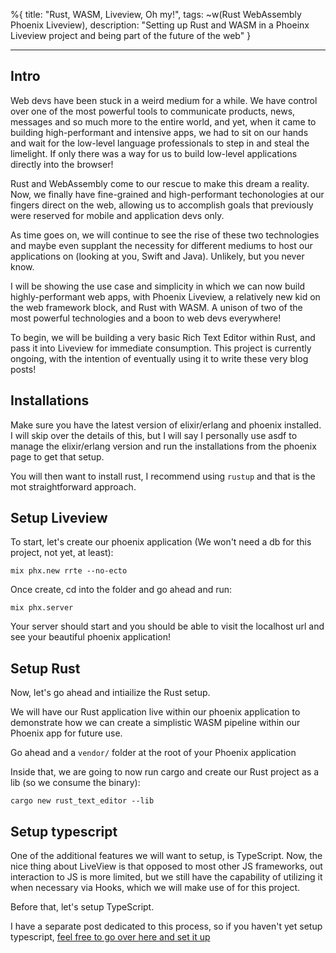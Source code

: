 %{
title: "Rust, WASM, Liveview, Oh my!",
tags: ~w(Rust WebAssembly Phoenix Liveview),
description: "Setting up Rust and WASM in a Phoeinx Liveview project and being part of the future of the web"
}

---

## Intro

Web devs have been stuck in a weird medium for a while. We have control over one of the most powerful tools to communicate products, news, messages and so much more to the entire world, and yet, when it came to building high-performant and intensive apps, we had to sit on our hands and wait for the low-level language professionals to step in and steal the limelight. If only there was a way for us to build low-level applications directly into the browser!

Rust and WebAssembly come to our rescue to make this dream a reality. Now, we finally have fine-grained and high-performant techonologies at our fingers direct on the web, allowing us to accomplish goals that previously were reserved for mobile and application devs only.

As time goes on, we will continue to see the rise of these two technologies and maybe even supplant the necessity for different mediums to host our applications on (looking at you, Swift and Java). Unlikely, but you never know.

I will be showing the use case and simplicity in which we can now build highly-performant web apps, with Phoenix Liveview, a relatively new kid on the web framework block, and Rust with WASM. A unison of two of the most powerful technologies and a boon to web devs everywhere!

To begin, we will be building a very basic Rich Text Editor within Rust, and pass it into Liveview for immediate consumption. This project is currently ongoing, with the intention of eventually using it to write these very blog posts!

## Installations

Make sure you have the latest version of elixir/erlang and phoenix installed. I will skip over the details of this, but I will say I personally use asdf to manage the elixir/erlang version and run the installations from the phoenix page to get that setup.

You will then want to install rust, I recommend using `rustup` and that is the mot straightforward approach.

## Setup Liveview

To start, let's create our phoenix application (We won't need a db for this project, not yet, at least):

`mix phx.new rrte --no-ecto`

Once create, cd into the folder and go ahead and run:

`mix phx.server`

Your server should start and you should be able to visit the localhost url and see your beautiful phoenix application!

## Setup Rust

Now, let's go ahead and intiailize the Rust setup.

We will have our Rust application live within our phoenix application to demonstrate how we can create a simplistic WASM pipeline within our Phoenix app for future use.

Go ahead and a `vendor/` folder at the root of your Phoenix application

Inside that, we are going to now run cargo and create our Rust project as a lib (so we consume the binary):

`cargo new rust_text_editor --lib`

## Setup typescript

One of the additional features we will want to setup, is TypeScript. Now, the nice thing about LiveView is that opposed to most other JS frameworks, out interaction to JS is more limited, but we still have the capability of utilizing it when necessary via Hooks, which we will make use of for this project.

Before that, let's setup TypeScript.

I have a separate post dedicated to this process, so if you haven't yet setup typescript, [feel free to go over here and set it up](/posts/setup-typescript-in-phoenix)
